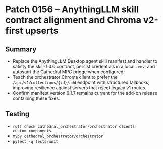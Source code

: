 # Patch 0156 – AnythingLLM skill contract alignment and Chroma v2-first upserts

## Summary
- Replace the AnythingLLM Desktop agent skill manifest and handler to satisfy the skill-1.0.0 contract, persist credentials in a local `.env`, and autostart the Cathedral MPC bridge when configured.
- Teach the orchestrator Chroma client to prefer the `/api/v2/collections/{id}/add` endpoint with structured fallbacks, improving resilience against servers that reject legacy v1 routes.
- Confirm manifest version 0.1.7 remains current for the add-on release containing these fixes.

## Testing
- `ruff check cathedral_orchestrator/orchestrator clients custom_components`
- `mypy cathedral_orchestrator/orchestrator`
- `pytest -q tests/unit`
